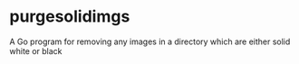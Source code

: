 # purgesolidimgs
A Go program for removing any images in a directory which are either solid white or black
